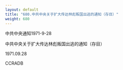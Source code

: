 ```yaml
---
layout: default
title: "680.中共中央关于扩大传达林彪叛国出逃的通知（存目）"
weight: 680
---
```


中共中央通知1971-9-28

中共中央关于扩大传达林彪叛国出逃的通知（存目）

1971.09.28

CCRADB

